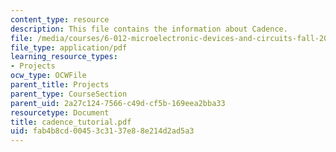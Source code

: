 ```yaml
---
content_type: resource
description: This file contains the information about Cadence.
file: /media/courses/6-012-microelectronic-devices-and-circuits-fall-2005/fab4b8cd00453c3137e88e214d2ad5a3_cadence_tutorial.pdf
file_type: application/pdf
learning_resource_types:
- Projects
ocw_type: OCWFile
parent_title: Projects
parent_type: CourseSection
parent_uid: 2a27c124-7566-c49d-cf5b-169eea2bba33
resourcetype: Document
title: cadence_tutorial.pdf
uid: fab4b8cd-0045-3c31-37e8-8e214d2ad5a3
---
```

